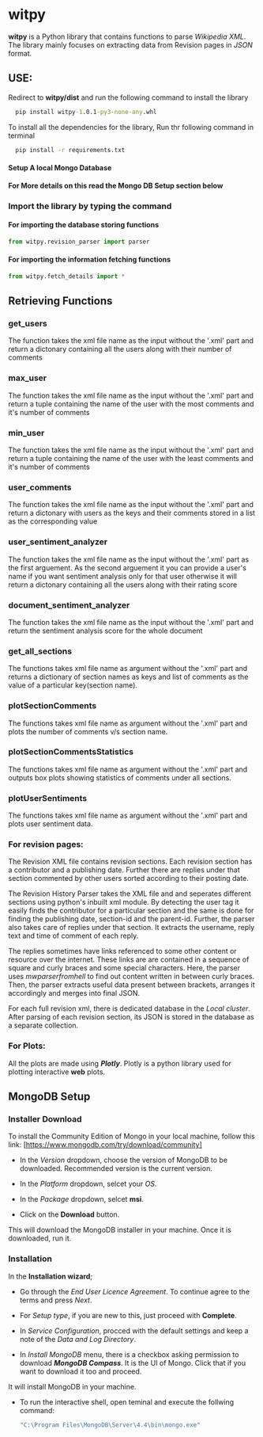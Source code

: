 # witpy

**witpy** is a Python library that contains functions to parse _Wikipedia XML_. The library mainly focuses on extracting data from Revision pages in _JSON_ format.


## USE:

Redirect to **witpy/dist** and run the following command to install the library
```cmd
  pip install witpy-1.0.1-py3-none-any.whl
```

To install all the dependencies for the library, Run thr following command in terminal
```cmd
  pip install -r requirements.txt
```
#### Setup A local Mongo Database 
**For More details on this read the Mongo DB Setup section below**
    
### Import the library by typing the command

#### For importing the database storing functions
```python 
from witpy.revision_parser import parser
```

#### For importing the information fetching functions
```python 
from witpy.fetch_details import *
```





## Retrieving Functions 

### get_users 
The function takes the xml file name as the input without the '.xml' part and return a dictonary containing all the users along with their number of comments 

### max_user 
The function takes the xml file name as the input without the '.xml' part and return a tuple containing the name of the user with the most comments and it's number of comments

### min_user

The function takes the xml file name as the input without the '.xml' part and return a tuple containing the name of the user with the least comments and it's number of comments

### user_comments

The function takes the xml file name as the input without the '.xml' part and return a dictonary with users as the keys and their comments stored in a list as the corresponding value

### user_sentiment_analyzer

The function takes the xml file name as the input without the '.xml' part as the first arguement. As the second arguement it you can provide a user's name if you want sentiment analysis only for that user otherwise it will return a dictonary containing all the users along with their rating score 

### document_sentiment_analyzer

The function takes the xml file name as the input without the '.xml' part and return the sentiment analysis score for the whole document

### get_all_sections

The functions takes xml file name as argument without the '.xml' part and returns a dictionary of section names as keys and list of comments as the value of a particular key(section name).

### plotSectionComments

The functions takes xml file name as argument without the '.xml' part and plots the number of comments v/s section name.

### plotSectionCommentsStatistics

The functions takes xml file name as argument without the '.xml' part and outputs box plots showing statistics of comments under all sections.

### plotUserSentiments

The functions takes xml file name as argument without the '.xml' part and plots user sentiment data.

### For revision pages:

The Revision XML file contains revision sections. Each revision section has a contributor and a publishing date.
Further there are replies under that section commented by other users sorted according to their posting date.

The Revision History Parser takes the XML file and and seperates different sections using python's inbuilt xml module.
By detecting the user tag it easily finds the contributor for a particular section and the same is done for finding the publishing date, section-id and the parent-id. Further, the parser also takes care of replies under that section. It extracts the username, reply text and time of comment of each reply.

The replies sometimes have links referenced to some other content or resource over the internet. These links are are contained in a sequence of square and curly braces and some special characters. Here, the parser uses _mwparserfromhell_ to find out content written in between curly braces. Then, the parser extracts useful data present between brackets, arranges it accordingly and merges into final JSON.

For each full revision xml, there is dedicated database in the _Local cluster_. After parsing of each revision section, its JSON is stored in the database as a separate collection.

### For Plots:

All the plots are made using ***Plotly***. Plotly is a python library used for plotting interactive **web** plots. 

## MongoDB Setup

### Installer Download
To install the Community Edition of Mongo in your local machine, follow this link: [https://www.mongodb.com/try/download/community]

 - In the *Version* dropdown, choose the version of MongoDB to be downloaded.
   Recommended version is the current version.
    
 - In the *Platform* dropdown, selcet your *OS*.

 - In the *Package* dropdown, selcet **msi**.

 - Click on the **Download** button.

This will download the MongoDB installer in your machine. Once it is downloaded, run it.

### Installation
In the **Installation wizard**;

- Go through the *End User Licence Agreement*. To continue agree to the terms and press *Next*.

- For *Setup type*, if you are new to this, just proceed with **Complete**.

- In *Service Configuration*, procced with the default settings and keep a note of the *Data and Log Directory*.

- In *Install MongoDB* menu, there is a checkbox asking permission to download ***MongoDB Compass***. It is the UI of Mongo. Click that if you want to download it too and proceed.

It will install MongoDB in your machine.


- To run the interactive shell, open teminal and execute the follwing command:
    ```cmd
    "C:\Program Files\MongoDB\Server\4.4\bin\mongo.exe"
    ```